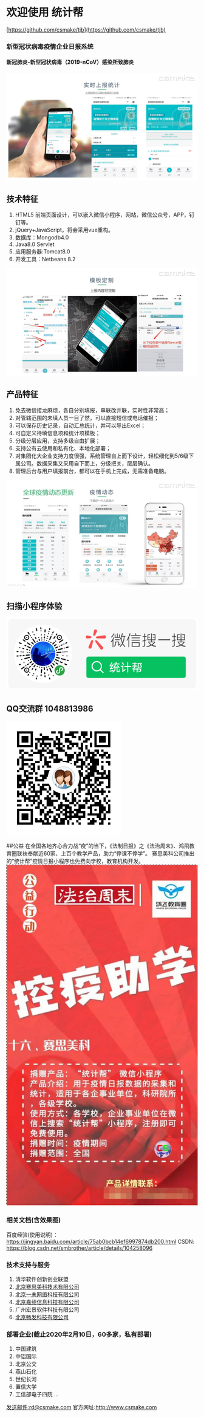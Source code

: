 # 欢迎使用 统计帮 
[https://github.com/csmake/tjb](https://github.com/csmake/tjb)

### 新型冠状病毒疫情企业日报系统 
#### 新冠肺炎-新型冠状病毒（2019-nCoV）感染所致肺炎

![效果图](https://github.com/csmake/tjb/blob/master/src/main/webapp/image/image1.jpg?raw=true "效果图")

## 技术特征
1. HTML5 前端页面设计，可以嵌入微信小程序，网站，微信公众号，APP，钉钉等。
2. jQuery+JavaScript，将会采用vue重构。
3. 数据库：Mongodb4.0
4. Java8.0 Servlet
5. 应用服务器:Tomcat8.0 
6. 开发工具：Netbeans 8.2

![效果图](https://github.com/csmake/tjb/blob/master/src/main/webapp/image/image2.jpg?raw=true "效果图")

## 产品特征

1. 免去微信接龙麻烦，各自分别填报，串联改并联，实时性非常高；
2. 对管辖范围的未填人员一目了然，可以直接短信或电话催报；
3. 可以保存历史记录，自动汇总统计，并可以导出Excel；
4. 可自定义待填信息项和统计项模板；
5. 分级分层应用，支持多级自由扩展；
6. 支持公有云使用和私有化、本地化部署；
7. 对集团化大企业支持力度很强，系统管理自上而下设计，轻松细化到5/6级下属公司。数据采集又采用自下而上，分级把关，层层确认。
8. 管理后台与用户填报前台，都可以在手机上完成，无需准备电脑。

![效果图](https://github.com/csmake/tjb/blob/master/src/main/webapp/image/image3.jpg?raw=true "效果图")

## 扫描小程序体验
![统计帮](https://github.com/csmake/tjb/blob/master/src/main/webapp/image/mp.png?raw=true "统计帮")

## QQ交流群  1048813986
![QQ交流群](https://github.com/csmake/tjb/blob/master/src/main/webapp/image/qq.png?raw=true "QQ交流群")

##公益
在全国各地齐心合力战“疫”的当下，《法制日报》之《法治周末》、鸿飛教育圈联袂奉献近60家、上百个教学产品，助力“停课不停学”。
赛思美科公司推出的“统计帮”疫情日报小程序也免费向学校，教育机构开发。
![公益](https://github.com/csmake/tjb/blob/master/src/main/webapp/image/gy.jpg?raw=true "公益")

### 相关文档(含效果图)
百度经验(使用说明)：<https://jingyan.baidu.com/article/75ab0bcb14ef6997874db200.html>
CSDN:     <https://blog.csdn.net/smbrother/article/details/104258096>

### 技术支持与服务

1. 清华软件创新创业联盟
2. [北京赛思美科技术有限公司](http://www.csmake.com "北京赛思美科技术有限公司")
3. [北京一未网络科技有限公司](http://www.healways.cn/portals/ "北京一未网络科技有限公司")
4. [北京嘉绩信息科技有限公司](http://www.performax.com.cn/ "北京嘉绩信息科技有限公司")
5. 广州宏景软件科技有限公司
6. [北京畅发科技有限公司](http://www.chfatech.com)

### 部署企业(截止2020年2月10日，60多家，私有部署)
1. 中国建筑
2. 中铝国际
3. 北京公交
4. 燕山石化
5. 世纪长河
6. 置信大学
7. 工信部电子四院
...

[发送邮件:rd@csmake.com](mailto:rd@csmake.com)
官方网址:<http://www.csmake.com>


